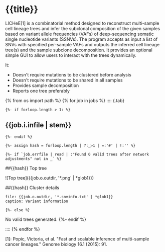 # {{title}}

LICHeE[1] is a combinatorial method designed to reconstruct multi-sample cell lineage trees and infer the subclonal composition of the given samples based on variant allele frequencies (VAFs) of deep-sequencing somatic single nucleotide variants (SSNVs). The program accepts as input a list of SNVs with specified per-sample VAFs and outputs the inferred cell lineage tree(s) and the sample subclone decomposition. It provides an optional simple GUI to allow users to interact with the trees dynamically.

It:

- Doesn't require mutations to be clustered before analysis
- Doesn't require mutations to be shared in all samples
- Provides sample decomposition
- Reports one tree preferably

{% from os import path %}
{% for job in jobs %}
:::: {.tab}

	{%- if forloop.length > 1: %}
## {{job.i.infile | stem}}
	{%- endif %}

	{%- assign hash = forloop.length | ?:_>1 | =:'#' | !:'' %}

	{%- if `job.errfile | read | :"Found 0 valid trees after network adjustments" not in _` %}
##{{hash}} Top tree

![Top tree]({{job.o.outdir, '*.png' | *glob1}})

##{{hash}} Cluster details

```table
file: {{job.o.outdir, '*.snvinfo.txt' | *glob1}}
caption: Variant information
```
	{%- else %}
No valid trees generated.
	{%- endif %}

::::
{% endfor %}


[1]: Popic, Victoria, et al. "Fast and scalable inference of multi-sample cancer lineages." Genome biology 16.1 (2015): 91.